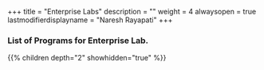 +++
title = "Enterprise Labs"
description = ""
weight = 4
alwaysopen = true
lastmodifierdisplayname = "Naresh Rayapati"
+++

### List of Programs for Enterprise Lab.

{{% children depth="2" showhidden="true" %}}